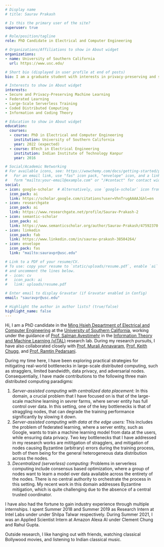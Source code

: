 ```yaml
---
# Display name
# title: Saurav Prakash

# Is this the primary user of the site?
superuser: true

# Role/position/tagline
role: PhD Candidate in Electrical and Computer Engineering

# Organizations/Affiliations to show in About widget
organizations:
- name: University of Southern California
  url: https://www.usc.edu/ 

# Short bio (displayed in user profile at end of posts)
bio: I am a graduate student with interests in privacy-preserving and secure data analytics.

# Interests to show in About widget
interests:
- Secure and Privacy-Preserving Machine Learning
- Federated Learning 
- Large-Scale Serverless Training 
- Coded Distributed Computing 
- Information and Coding Theory

# Education to show in About widget
education:
  courses:
  - course: PhD in Electrical and Computer Engineering
    institution: University of Southern California
    year: 2022 (expected)
  - course: BTech in Electrical Engineering
    institution: Indian Institute of Technology Kanpur
    year: 2016

# Social/Academic Networking
# For available icons, see: https://wowchemy.com/docs/getting-started/page-builder/#icons
#   For an email link, use "fas" icon pack, "envelope" icon, and a link in the
#   form "mailto:your-email@example.com" or "/#contact" for contact widget.
social:
- icon: google-scholar  # Alternatively, use `google-scholar` icon from `ai` icon pack
  icon_pack: ai
  link: https://scholar.google.com/citations?user=VhnTrugAAAAJ&hl=en
- icon: researchgate  
  icon_pack: ai
  link: https://www.researchgate.net/profile/Saurav-Prakash-2
- icon: semantic-scholar  
  icon_pack: ai
  link: https://www.semanticscholar.org/author/Saurav-Prakash/47592370
- icon: linkedin
  icon_pack: fab
  link: https://www.linkedin.com/in/saurav-prakash-38504264/
- icon: envelope
  icon_pack: fas
  link: "mailto:sauravpr@usc.edu"

# Link to a PDF of your resume/CV.
# To use: copy your resume to `static/uploads/resume.pdf`, enable `ai` icons in `params.toml`, 
# and uncomment the lines below.
# - icon: cv
#   icon_pack: ai
#   link: uploads/resume.pdf

# Enter email to display Gravatar (if Gravatar enabled in Config)
email: "sauravpr@usc.edu"

# Highlight the author in author lists? (true/false)
highlight_name: false
---
```


Hi, I am a PhD candidate in the <a href="https://minghsiehece.usc.edu/">Ming Hsieh Department of Electrical and Computer Engineering</a> at the <a href="https://www.usc.edu/"> University of Southern California</a>, working under the guidance of <a href="https://www.avestimehr.com/">Prof. Salman Avestimehr</a> in the <a href="https://www.avestimehr.com/vital-lab">Information Theory and Machine Learning (vITAL)</a> research lab. During my research pursuits, I have also collaborated closely with <a href="https://annavar.am/">Prof. Murali Annavaram</a>, <a href="https://hal.usc.edu/chugg/">Prof. Keith Chugg</a>, and <a href="https://web.ece.ucsb.edu/~ramtin/">Prof. Ramtin Pedarsani</a>. 

During my time here, I have been exploring practical strategies for mitigating real-world bottlenecks in large-scale distributed computing, such as stragglers, limited bandwidth, data privacy, and adversarial nodes. Consequentially, I have made contributions to the following three main distributed computing paradigms:  

<ol>
  <li><em>Server-assisted computing with centralized data placement:</em> In this domain, a crucial problem that I have focused on is that of the large-scale machine learning in sevrer farms, where server entity has full control over data. In this setting, one of the key bottlenecks is that of straggling nodes, that can degrade the  training performance significantly by slowing it down. </li>
  <li><em>Server-assisted computing with data at the edge users:</em> This includes the problem of federated learning, where a server entity, such as Google, wants to train a machine learning model from data at the users, while ensuring data privacy. Two key bottlenecks that I have addressed in my research works are mititgation of stragglers, and mitigation of nodes causing Byzantine (arbitrary) errors during the training process, both of them being for the general heterogeneous data distribution across the nodes. </li>
  <li><em>Decentralized (serverless) computing:</em> Problems in serverless computing include consensus based optimization, where a group of nodes want to learn a model over data available across the entirety of the nodes. There is no central authority to orchestrate the process in this setting. My recent work in this domain addresses Byzantine mitigation, which is quite challenging due to the absence of a central trusted coordinator.</li>
</ol>

I have also had the fortune to gain industry experience through multiple internships. I spent Summer 2018 and Summer 2019 as Research Intern at Intel Labs under under Shilpa Talwar respectively. During Summer 2021, I was an Applied Scientist Intern at Amazon Alexa AI under Clement Chung and Rahul Gupta.

Outside research, I like hanging out with friends, watching classical Bollywood movies, and listening to Indian classical music. 

